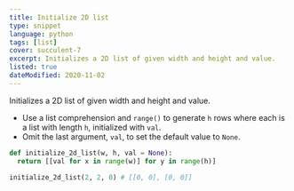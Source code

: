 ```yaml
---
title: Initialize 2D list
type: snippet
language: python
tags: [list]
cover: succulent-7
excerpt: Initializes a 2D list of given width and height and value.
listed: true
dateModified: 2020-11-02
---
```


Initializes a 2D list of given width and height and value.

- Use a list comprehension and `range()` to generate `h` rows where each is a list with length `h`, initialized with `val`.
- Omit the last argument, `val`, to set the default value to `None`.

```py
def initialize_2d_list(w, h, val = None):
  return [[val for x in range(w)] for y in range(h)]

initialize_2d_list(2, 2, 0) # [[0, 0], [0, 0]]
```
